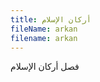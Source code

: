 ```yaml
---
title: أركان الإسلام
fileName: arkan
filename: arkan
---
```

فصل أركان الإسلام 




<!--stackedit_data:
eyJoaXN0b3J5IjpbLTExNzc2NTk1NTQsMTAxODM1MTY5Nl19
-->